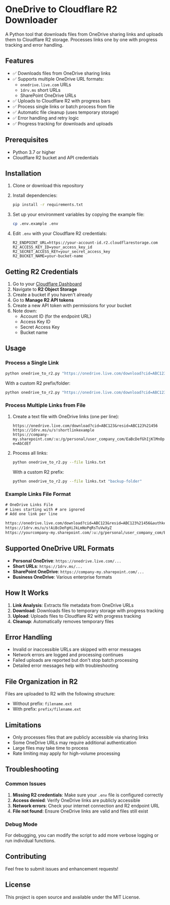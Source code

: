 # OneDrive to Cloudflare R2 Downloader

A Python tool that downloads files from OneDrive sharing links and uploads them to Cloudflare R2 storage. Processes links one by one with progress tracking and error handling.

## Features

- ✅ Downloads files from OneDrive sharing links
- ✅ Supports multiple OneDrive URL formats:
  - `onedrive.live.com` URLs
  - `1drv.ms` short URLs  
  - SharePoint OneDrive URLs
- ✅ Uploads to Cloudflare R2 with progress bars
- ✅ Process single links or batch process from file
- ✅ Automatic file cleanup (uses temporary storage)
- ✅ Error handling and retry logic
- ✅ Progress tracking for downloads and uploads

## Prerequisites

- Python 3.7 or higher
- Cloudflare R2 bucket and API credentials

## Installation

1. Clone or download this repository
2. Install dependencies:
   ```bash
   pip install -r requirements.txt
   ```

3. Set up your environment variables by copying the example file:
   ```bash
   cp .env.example .env
   ```

4. Edit `.env` with your Cloudflare R2 credentials:
   ```env
   R2_ENDPOINT_URL=https://your-account-id.r2.cloudflarestorage.com
   R2_ACCESS_KEY_ID=your_access_key_id
   R2_SECRET_ACCESS_KEY=your_secret_access_key
   R2_BUCKET_NAME=your-bucket-name
   ```

## Getting R2 Credentials

1. Go to your [Cloudflare Dashboard](https://dash.cloudflare.com/)
2. Navigate to **R2 Object Storage**
3. Create a bucket if you haven't already
4. Go to **Manage R2 API tokens**
5. Create a new API token with permissions for your bucket
6. Note down:
   - Account ID (for the endpoint URL)
   - Access Key ID
   - Secret Access Key
   - Bucket name

## Usage

### Process a Single Link

```bash
python onedrive_to_r2.py "https://onedrive.live.com/download?cid=ABC123&resid=ABC123%21456"
```

With a custom R2 prefix/folder:
```bash
python onedrive_to_r2.py "https://onedrive.live.com/download?cid=ABC123&resid=ABC123%21456" "my-folder"
```

### Process Multiple Links from File

1. Create a text file with OneDrive links (one per line):
   ```
   https://onedrive.live.com/download?cid=ABC123&resid=ABC123%21456
   https://1drv.ms/u/s!shortlinkexample
   https://company-my.sharepoint.com/:u:/g/personal/user_company_com/EaBcDefGhIjKlMnOpQrStUvWxYz?e=AbCdEf
   ```

2. Process all links:
   ```bash
   python onedrive_to_r2.py --file links.txt
   ```

   With a custom R2 prefix:
   ```bash
   python onedrive_to_r2.py --file links.txt "backup-folder"
   ```

### Example Links File Format

```txt
# OneDrive Links File
# Lines starting with # are ignored
# Add one link per line

https://onedrive.live.com/download?cid=ABC123&resid=ABC123%21456&authkey=xyz
https://1drv.ms/u/s!AiBcDeFgHiJkLmNoPqRsTuVwXyZ
https://yourcompany-my.sharepoint.com/:u:/g/personal/user_company_com/EaBcDefGhIjKlMnOpQrStUvWxYz?e=AbCdEf
```

## Supported OneDrive URL Formats

- **Personal OneDrive**: `https://onedrive.live.com/...`
- **Short URLs**: `https://1drv.ms/...`
- **SharePoint OneDrive**: `https://company-my.sharepoint.com/...`
- **Business OneDrive**: Various enterprise formats

## How It Works

1. **Link Analysis**: Extracts file metadata from OneDrive URLs
2. **Download**: Downloads files to temporary storage with progress tracking
3. **Upload**: Uploads files to Cloudflare R2 with progress tracking  
4. **Cleanup**: Automatically removes temporary files

## Error Handling

- Invalid or inaccessible URLs are skipped with error messages
- Network errors are logged and processing continues
- Failed uploads are reported but don't stop batch processing
- Detailed error messages help with troubleshooting

## File Organization in R2

Files are uploaded to R2 with the following structure:
- Without prefix: `filename.ext`
- With prefix: `prefix/filename.ext`

## Limitations

- Only processes files that are publicly accessible via sharing links
- Some OneDrive URLs may require additional authentication
- Large files may take time to process
- Rate limiting may apply for high-volume processing

## Troubleshooting

### Common Issues

1. **Missing R2 credentials**: Make sure your `.env` file is configured correctly
2. **Access denied**: Verify OneDrive links are publicly accessible
3. **Network errors**: Check your internet connection and R2 endpoint URL
4. **File not found**: Ensure OneDrive links are valid and files still exist

### Debug Mode

For debugging, you can modify the script to add more verbose logging or run individual functions.

## Contributing

Feel free to submit issues and enhancement requests!

## License

This project is open source and available under the MIT License. 
